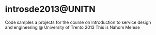 introsde2013@UNITN
============

Code samples a projects for the course on Introduction to service design and engineering @ University of Trento 2013 
This is Nahom Melese
